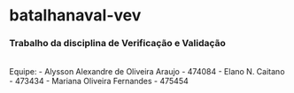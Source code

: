 # batalhanaval-vev

### Trabalho da disciplina de Verificação e Validação
<br>
Equipe:
- Alysson Alexandre de Oliveira Araujo - 474084
- Elano N. Caitano - 473434
- Mariana Oliveira Fernandes - 475454
